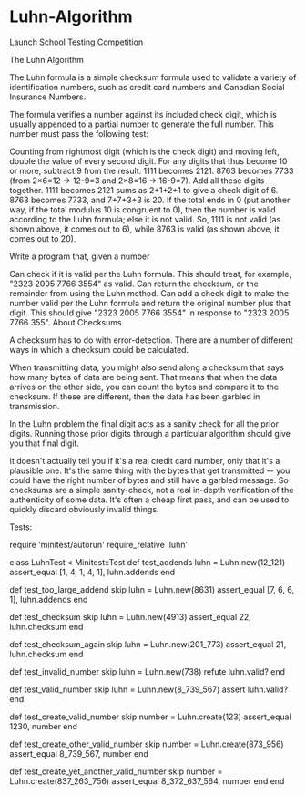 # Luhn-Algorithm
Launch School Testing Competition

The Luhn Algorithm

The Luhn formula is a simple checksum formula used to validate a variety of identification numbers, such as credit card numbers and Canadian Social Insurance Numbers.

The formula verifies a number against its included check digit, which is usually appended to a partial number to generate the full number. This number must pass the following test:

Counting from rightmost digit (which is the check digit) and moving left, double the value of every second digit.
For any digits that thus become 10 or more, subtract 9 from the result.
1111 becomes 2121.
8763 becomes 7733 (from 2×6=12 → 12-9=3 and 2×8=16 → 16-9=7).
Add all these digits together.
1111 becomes 2121 sums as 2+1+2+1 to give a check digit of 6.
8763 becomes 7733, and 7+7+3+3 is 20.
If the total ends in 0 (put another way, if the total modulus 10 is congruent to 0), then the number is valid according to the Luhn formula; else it is not valid. So, 1111 is not valid (as shown above, it comes out to 6), while 8763 is valid (as shown above, it comes out to 20).

Write a program that, given a number

Can check if it is valid per the Luhn formula. This should treat, for example, "2323 2005 7766 3554" as valid.
Can return the checksum, or the remainder from using the Luhn method.
Can add a check digit to make the number valid per the Luhn formula and return the original number plus that digit. This should give "2323 2005 7766 3554" in response to "2323 2005 7766 355".
About Checksums

A checksum has to do with error-detection. There are a number of different ways in which a checksum could be calculated.

When transmitting data, you might also send along a checksum that says how many bytes of data are being sent. That means that when the data arrives on the other side, you can count the bytes and compare it to the checksum. If these are different, then the data has been garbled in transmission.

In the Luhn problem the final digit acts as a sanity check for all the prior digits. Running those prior digits through a particular algorithm should give you that final digit.

It doesn't actually tell you if it's a real credit card number, only that it's a plausible one. It's the same thing with the bytes that get transmitted -- you could have the right number of bytes and still have a garbled message. So checksums are a simple sanity-check, not a real in-depth verification of the authenticity of some data. It's often a cheap first pass, and can be used to quickly discard obviously invalid things.

Tests:

require 'minitest/autorun'
require_relative 'luhn'

class LuhnTest < Minitest::Test
  def test_addends
    luhn = Luhn.new(12_121)
    assert_equal [1, 4, 1, 4, 1], luhn.addends
  end

  def test_too_large_addend
    skip
    luhn = Luhn.new(8631)
    assert_equal [7, 6, 6, 1], luhn.addends
  end

  def test_checksum
    skip
    luhn = Luhn.new(4913)
    assert_equal 22, luhn.checksum
  end

  def test_checksum_again
    skip
    luhn = Luhn.new(201_773)
    assert_equal 21, luhn.checksum
  end

  def test_invalid_number
    skip
    luhn = Luhn.new(738)
    refute luhn.valid?
  end

  def test_valid_number
    skip
    luhn = Luhn.new(8_739_567)
    assert luhn.valid?
  end

  def test_create_valid_number
    skip
    number = Luhn.create(123)
    assert_equal 1230, number
  end

  def test_create_other_valid_number
    skip
    number = Luhn.create(873_956)
    assert_equal 8_739_567, number
  end

  def test_create_yet_another_valid_number
    skip
    number = Luhn.create(837_263_756)
    assert_equal 8_372_637_564, number
  end
end


